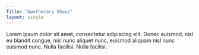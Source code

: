 ```yaml
---
Title: "Apothecary Shops"
layout: single
---
```

Lorem ipsum dolor sit amet, consectetur adipiscing elit. Donec euismod, nisl eu blandit congue, nisl nunc aliquet nunc, euismod aliquam nisl nunc euismod nunc. Nulla facilisi. Nulla facilisi.